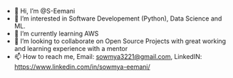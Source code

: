 - 👋 Hi, I’m @S-Eemani
- 👀 I’m interested in Software Developement (Python), Data Science and ML.
- 🌱 I’m currently learning AWS
- 💞️ I’m looking to collaborate on Open Source Projects with great working and learning experience with a mentor
- 📫 How to reach me, Email: sowmya3221@gmail.com, LinkedIN: https://www.linkedin.com/in/sowmya-eemani/

<!---
S-Eemani/S-Eemani is a ✨ special ✨ repository because its `README.md` (this file) appears on your GitHub profile.
You can click the Preview link to take a look at your changes.
--->
